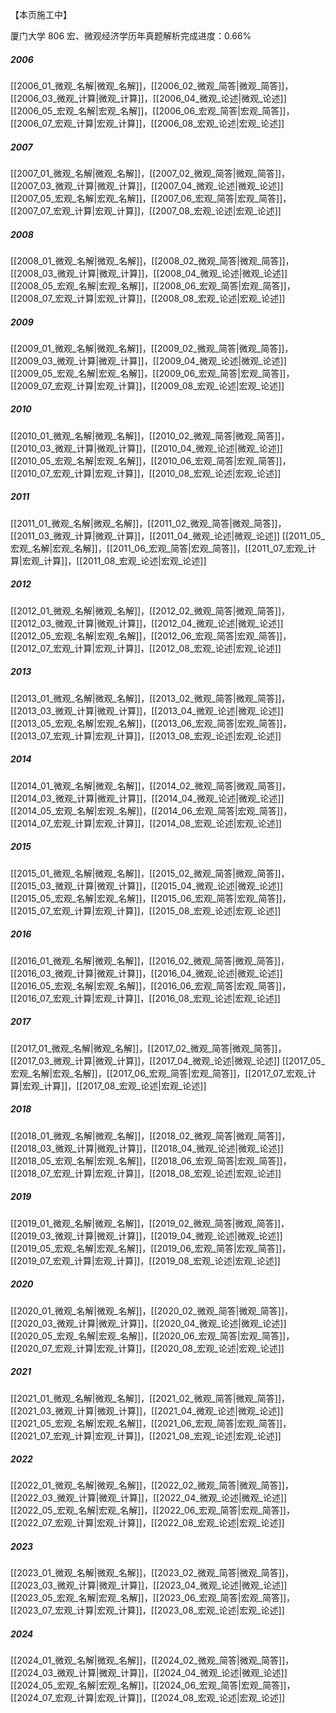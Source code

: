 
【本页施工中】

厦门大学 806 宏、微观经济学历年真题解析完成进度：0.66%

##### 2006
[[2006_01_微观_名解|微观_名解]]，[[2006_02_微观_简答|微观_简答]]，[[2006_03_微观_计算|微观_计算]]，[[2006_04_微观_论述|微观_论述]]
[[2006_05_宏观_名解|宏观_名解]]，[[2006_06_宏观_简答|宏观_简答]]，[[2006_07_宏观_计算|宏观_计算]]，[[2006_08_宏观_论述|宏观_论述]]

##### 2007
[[2007_01_微观_名解|微观_名解]]，[[2007_02_微观_简答|微观_简答]]，[[2007_03_微观_计算|微观_计算]]，[[2007_04_微观_论述|微观_论述]]
[[2007_05_宏观_名解|宏观_名解]]，[[2007_06_宏观_简答|宏观_简答]]，[[2007_07_宏观_计算|宏观_计算]]，[[2007_08_宏观_论述|宏观_论述]]

##### 2008
[[2008_01_微观_名解|微观_名解]]，[[2008_02_微观_简答|微观_简答]]，[[2008_03_微观_计算|微观_计算]]，[[2008_04_微观_论述|微观_论述]]
[[2008_05_宏观_名解|宏观_名解]]，[[2008_06_宏观_简答|宏观_简答]]，[[2008_07_宏观_计算|宏观_计算]]，[[2008_08_宏观_论述|宏观_论述]]

##### 2009
[[2009_01_微观_名解|微观_名解]]，[[2009_02_微观_简答|微观_简答]]，[[2009_03_微观_计算|微观_计算]]，[[2009_04_微观_论述|微观_论述]]
[[2009_05_宏观_名解|宏观_名解]]，[[2009_06_宏观_简答|宏观_简答]]，[[2009_07_宏观_计算|宏观_计算]]，[[2009_08_宏观_论述|宏观_论述]]

##### 2010
[[2010_01_微观_名解|微观_名解]]，[[2010_02_微观_简答|微观_简答]]，[[2010_03_微观_计算|微观_计算]]，[[2010_04_微观_论述|微观_论述]]
[[2010_05_宏观_名解|宏观_名解]]，[[2010_06_宏观_简答|宏观_简答]]，[[2010_07_宏观_计算|宏观_计算]]，[[2010_08_宏观_论述|宏观_论述]]

##### 2011
[[2011_01_微观_名解|微观_名解]]，[[2011_02_微观_简答|微观_简答]]，[[2011_03_微观_计算|微观_计算]]，[[2011_04_微观_论述|微观_论述]]
[[2011_05_宏观_名解|宏观_名解]]，[[2011_06_宏观_简答|宏观_简答]]，[[2011_07_宏观_计算|宏观_计算]]，[[2011_08_宏观_论述|宏观_论述]]

##### 2012
[[2012_01_微观_名解|微观_名解]]，[[2012_02_微观_简答|微观_简答]]，[[2012_03_微观_计算|微观_计算]]，[[2012_04_微观_论述|微观_论述]]
[[2012_05_宏观_名解|宏观_名解]]，[[2012_06_宏观_简答|宏观_简答]]，[[2012_07_宏观_计算|宏观_计算]]，[[2012_08_宏观_论述|宏观_论述]]

##### 2013
[[2013_01_微观_名解|微观_名解]]，[[2013_02_微观_简答|微观_简答]]，[[2013_03_微观_计算|微观_计算]]，[[2013_04_微观_论述|微观_论述]]
[[2013_05_宏观_名解|宏观_名解]]，[[2013_06_宏观_简答|宏观_简答]]，[[2013_07_宏观_计算|宏观_计算]]，[[2013_08_宏观_论述|宏观_论述]]

##### 2014
[[2014_01_微观_名解|微观_名解]]，[[2014_02_微观_简答|微观_简答]]，[[2014_03_微观_计算|微观_计算]]，[[2014_04_微观_论述|微观_论述]]
[[2014_05_宏观_名解|宏观_名解]]，[[2014_06_宏观_简答|宏观_简答]]，[[2014_07_宏观_计算|宏观_计算]]，[[2014_08_宏观_论述|宏观_论述]]

##### 2015
[[2015_01_微观_名解|微观_名解]]，[[2015_02_微观_简答|微观_简答]]，[[2015_03_微观_计算|微观_计算]]，[[2015_04_微观_论述|微观_论述]]
[[2015_05_宏观_名解|宏观_名解]]，[[2015_06_宏观_简答|宏观_简答]]，[[2015_07_宏观_计算|宏观_计算]]，[[2015_08_宏观_论述|宏观_论述]]

##### 2016
[[2016_01_微观_名解|微观_名解]]，[[2016_02_微观_简答|微观_简答]]，[[2016_03_微观_计算|微观_计算]]，[[2016_04_微观_论述|微观_论述]]
[[2016_05_宏观_名解|宏观_名解]]，[[2016_06_宏观_简答|宏观_简答]]，[[2016_07_宏观_计算|宏观_计算]]，[[2016_08_宏观_论述|宏观_论述]]

##### 2017
[[2017_01_微观_名解|微观_名解]]，[[2017_02_微观_简答|微观_简答]]，[[2017_03_微观_计算|微观_计算]]，[[2017_04_微观_论述|微观_论述]]
[[2017_05_宏观_名解|宏观_名解]]，[[2017_06_宏观_简答|宏观_简答]]，[[2017_07_宏观_计算|宏观_计算]]，[[2017_08_宏观_论述|宏观_论述]]

##### 2018
[[2018_01_微观_名解|微观_名解]]，[[2018_02_微观_简答|微观_简答]]，[[2018_03_微观_计算|微观_计算]]，[[2018_04_微观_论述|微观_论述]]
[[2018_05_宏观_名解|宏观_名解]]，[[2018_06_宏观_简答|宏观_简答]]，[[2018_07_宏观_计算|宏观_计算]]，[[2018_08_宏观_论述|宏观_论述]]

##### 2019
[[2019_01_微观_名解|微观_名解]]，[[2019_02_微观_简答|微观_简答]]，[[2019_03_微观_计算|微观_计算]]，[[2019_04_微观_论述|微观_论述]]
[[2019_05_宏观_名解|宏观_名解]]，[[2019_06_宏观_简答|宏观_简答]]，[[2019_07_宏观_计算|宏观_计算]]，[[2019_08_宏观_论述|宏观_论述]]

##### 2020
[[2020_01_微观_名解|微观_名解]]，[[2020_02_微观_简答|微观_简答]]，[[2020_03_微观_计算|微观_计算]]，[[2020_04_微观_论述|微观_论述]]
[[2020_05_宏观_名解|宏观_名解]]，[[2020_06_宏观_简答|宏观_简答]]，[[2020_07_宏观_计算|宏观_计算]]，[[2020_08_宏观_论述|宏观_论述]]

##### 2021
[[2021_01_微观_名解|微观_名解]]，[[2021_02_微观_简答|微观_简答]]，[[2021_03_微观_计算|微观_计算]]，[[2021_04_微观_论述|微观_论述]]
[[2021_05_宏观_名解|宏观_名解]]，[[2021_06_宏观_简答|宏观_简答]]，[[2021_07_宏观_计算|宏观_计算]]，[[2021_08_宏观_论述|宏观_论述]]

##### 2022
[[2022_01_微观_名解|微观_名解]]，[[2022_02_微观_简答|微观_简答]]，[[2022_03_微观_计算|微观_计算]]，[[2022_04_微观_论述|微观_论述]]
[[2022_05_宏观_名解|宏观_名解]]，[[2022_06_宏观_简答|宏观_简答]]，[[2022_07_宏观_计算|宏观_计算]]，[[2022_08_宏观_论述|宏观_论述]]

##### 2023
[[2023_01_微观_名解|微观_名解]]，[[2023_02_微观_简答|微观_简答]]，[[2023_03_微观_计算|微观_计算]]，[[2023_04_微观_论述|微观_论述]]
[[2023_05_宏观_名解|宏观_名解]]，[[2023_06_宏观_简答|宏观_简答]]，[[2023_07_宏观_计算|宏观_计算]]，[[2023_08_宏观_论述|宏观_论述]]

##### 2024
[[2024_01_微观_名解|微观_名解]]，[[2024_02_微观_简答|微观_简答]]，[[2024_03_微观_计算|微观_计算]]，[[2024_04_微观_论述|微观_论述]]
[[2024_05_宏观_名解|宏观_名解]]，[[2024_06_宏观_简答|宏观_简答]]，[[2024_07_宏观_计算|宏观_计算]]，[[2024_08_宏观_论述|宏观_论述]]
